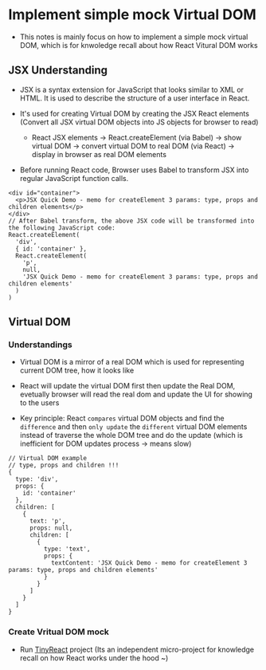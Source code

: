 # Implement simple mock Virtual DOM

- This notes is mainly focus on how to implement a simple mock virtual DOM, which is for knwoledge recall about how React Vitural DOM works

## JSX Understanding

- JSX is a syntax extension for JavaScript that looks similar to XML or HTML. It is used to describe the structure of a user interface in React.

- It's used for creating Virtual DOM by creating the JSX React elements (Convert all JSX virtual DOM objects into JS objects for browser to read)
  - React JSX elements -> React.createElement (via Babel) -> show virtual DOM -> convert virtual DOM to real DOM (via React) -> display in browser as real DOM elements

- Before running React code, Browser uses Babel to transform JSX into regular JavaScript function calls.

```tsx
<div id="container">
  <p>JSX Quick Demo - memo for createElement 3 params: type, props and children elements</p>
</div>
// After Babel transform, the above JSX code will be transformed into the following JavaScript code:
React.createElement(
  'div',
  { id: 'container' },
  React.createElement(
    'p',
    null,
    'JSX Quick Demo - memo for createElement 3 params: type, props and children elements'
  )
)
```

## Virtual DOM

### Understandings

- Virtual DOM is a mirror of a real DOM which is used for representing current DOM tree, how it looks like

- React will update the virtual DOM first then update the Real DOM, evetually browser will read the real dom and update the UI for showing to the users

- Key principle: React `compares` virtual DOM objects and find the `difference` and then `only update` the `different` virtual DOM elements instead of traverse the whole DOM tree and do the update (which is inefficient for DOM updates process -> means slow)

```tsx
// Virtual DOM example
// type, props and children !!!
{
  type: 'div',
  props: {
    id: 'container'
  },
  children: [
    {
      text: 'p',
      props: null,
      children: [
        {
          type: 'text',
          props: {
            textContent: 'JSX Quick Demo - memo for createElement 3 params: type, props and children elements'
          }
        }
      ]
    }
  ]
}
```

### Create Vritual DOM mock

- Run [TinyReact](https://github.com/damengrandom/react/tiny-react) project (Its an independent micro-project for knowledge recall on how React works under the hood ~)

